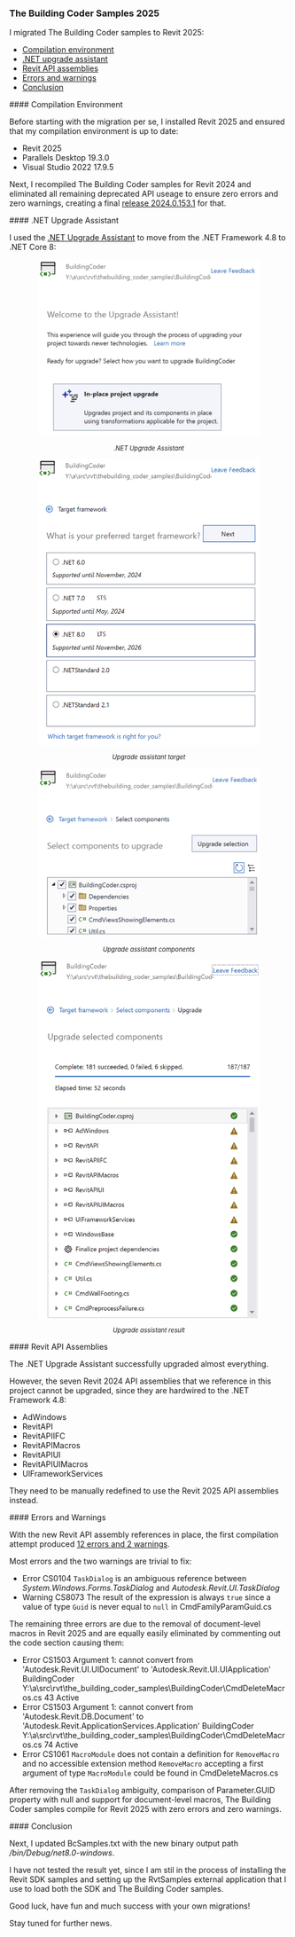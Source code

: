 <head>
<meta http-equiv="Content-Type" content="text/html; charset=utf-8">
<link rel="stylesheet" type="text/css" href="bc.css">
<!-- https://highlightjs.org/#usage
<link rel="stylesheet" href="https://cdnjs.cloudflare.com/ajax/libs/highlight.js/11.9.0/styles/default.min.css">
<script src="https://cdnjs.cloudflare.com/ajax/libs/highlight.js/11.9.0/highlight.min.js"></script>
<script>hljs.highlightAll();</script>
-->

<!-- https://prismjs.com -->
<link href="https://cdn.jsdelivr.net/npm/prismjs@1.29.0/themes/prism.min.css" rel="stylesheet" />
<script src="https://cdn.jsdelivr.net/npm/prismjs@1.29.0/components/prism-core.min.js"></script>
<script src="https://cdn.jsdelivr.net/npm/prismjs@1.29.0/plugins/autoloader/prism-autoloader.min.js"></script>
<style> code[class*=language-], pre[class*=language-] { font-size : 90%; } </style>
</head>

<!---

install revit 2025
tbc samples zero warnings no deprecated api usage
remove all deprecated api usage
compile with zero warnings
update visual studio 2022 to 17.9.5
upgrade to .net core
https://duckduckgo.com/?q=upgrade+to+.net+core
updated the seven assembly DLL references:

twitter:

 #RevitAPI @AutodeskRevit #BIM @DynamoBIM

&ndash; ...

linkedin:

#BIM #DynamoBIM #AutodeskAPS #Revit #API #IFC #SDK #Autodesk #AEC #adsk

the [Revit API discussion forum](http://forums.autodesk.com/t5/revit-api-forum/bd-p/160) thread

<center>
<img src="img/" alt="" title="" width="600"/>
<p style="font-size: 80%; font-style:italic"></p>
</center>

-->

### The Building Coder Samples 2025

I migrated The Building Coder samples to Revit 2025:

- [Compilation environment](#2)
- [.NET upgrade assistant](#3)
- [Revit API assemblies](#4)
- [Errors and warnings](#5)
- [Conclusion](#6)

####<a name="2"></a> Compilation Environment

Before starting with the migration per se, I installed Revit 2025 and ensured that my compilation environment is up to date:

- Revit 2025
- Parallels Desktop 19.3.0
- Visual Studio 2022 17.9.5

Next, I recompiled The Building Coder samples for Revit 2024 and eliminated all remaining deprecated API useage to ensure zero errors and zero warnings, creating a final
[release 2024.0.153.1](https://github.com/jeremytammik/the_building_coder_samples/releases/tag/2024.0.153.1) for that.

####<a name="3"></a> .NET Upgrade Assistant

I used the [.NET Upgrade Assistant](https://learn.microsoft.com/en-us/dotnet/core/porting/upgrade-assistant-overview) to move from the .NET Framework 4.8 to .NET Core 8:

<center>
<img src="img/tbc2025upgrade_01.png" alt=".NET Upgrade Assistant" title=".NET Upgrade Assistant" width="400"/> <!-- Pixel Height: 678 Pixel Width: 848 -->
<p style="font-size: 80%; font-style:italic">.NET Upgrade Assistant</p>
<img src="img/tbc2025upgrade_02.png" alt="Upgrade assistant target" title="Upgrade assistant target" width="400"/> <!-- Pixel Height: 1,092 Pixel Width: 844 -->
<p style="font-size: 80%; font-style:italic">Upgrade assistant target</p>
<img src="img/tbc2025upgrade_03.png" alt="Upgrade assistant components" title="Upgrade assistant components" width="400"/> <!-- Pixel Height: 678 Pixel Width: 848 -->
<p style="font-size: 80%; font-style:italic">Upgrade assistant components</p>
<img src="img/tbc2025upgrade_04.png" alt="Upgrade assistant result" title="Upgrade assistant result" width="400"/> <!-- Pixel Height: 1,360 Pixel Width: 840 -->
<p style="font-size: 80%; font-style:italic">Upgrade assistant result</p>
</center>

####<a name="4"></a> Revit API Assemblies

The .NET Upgrade Assistant successfully upgraded almost everything.

However, the seven Revit 2024 API assemblies that we reference in this project cannot be upgraded, since they are hardwired to the .NET Framework 4.8:

- AdWindows
- RevitAPI
- RevitAPIIFC
- RevitAPIMacros
- RevitAPIUl
- RevitAPIUIMacros
- UlFrameworkServices

They need to be manually redefined to use the Revit 2025 API assemblies instead.

####<a name="5"></a> Errors and Warnings

With the new Revit API assembly references in place, the first compilation attempt
produced [12 errors and 2 warnings](doc/tbc_samples_2025_migr_01.txt).

Most errors and the two warnings are trivial to fix:

- Error CS0104 `TaskDialog` is an ambiguous reference between *System.Windows.Forms.TaskDialog* and *Autodesk.Revit.UI.TaskDialog*
- Warning CS8073 The result of the expression is always `true` since a value of type `Guid` is never equal to `null`  in CmdFamilyParamGuid.cs

The remaining three errors are due to the removal of document-level macros in Revit 2025 and are equally easily eliminated by commenting out the code section causing them:

- Error CS1503 Argument 1: cannot convert from 'Autodesk.Revit.UI.UIDocument' to 'Autodesk.Revit.UI.UIApplication' BuildingCoder Y:\a\src\rvt\the_building_coder_samples\BuildingCoder\CmdDeleteMacros.cs  43  Active
- Error CS1503 Argument 1: cannot convert from 'Autodesk.Revit.DB.Document' to 'Autodesk.Revit.ApplicationServices.Application'  BuildingCoder Y:\a\src\rvt\the_building_coder_samples\BuildingCoder\CmdDeleteMacros.cs  74  Active
- Error CS1061 `MacroModule` does not contain a definition for `RemoveMacro` and no accessible extension method `RemoveMacro` accepting a first argument of type `MacroModule` could be found in CmdDeleteMacros.cs

After removing the `TaskDialog` ambiguity, comparison of Parameter.GUID property with null and support for document-level macros, The Building Coder samples compile for Revit 2025 with zero errors and zero warnings.

####<a name="6"></a> Conclusion

Next, I updated BcSamples.txt with the new binary output path */bin/Debug/net8.0-windows*.

I have not tested the result yet, since I am stil in the process of installing the Revit SDK samples and setting up the RvtSamples external application that I use to load both the SDK and The Building Coder samples.

Good luck, have fun and much success with your own migrations!

Stay tuned for further news.

